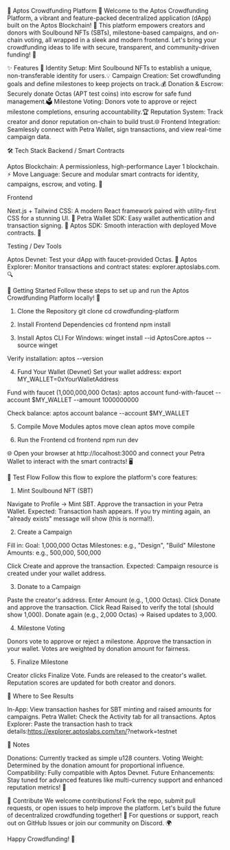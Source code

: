 🌟 Aptos Crowdfunding Platform 🌟
Welcome to the Aptos Crowdfunding Platform, a vibrant and feature-packed decentralized application (dApp) built on the Aptos Blockchain! 🚀 This platform empowers creators and donors with Soulbound NFTs (SBTs), milestone-based campaigns, and on-chain voting, all wrapped in a sleek and modern frontend. Let's bring your crowdfunding ideas to life with secure, transparent, and community-driven funding! 💸

✨ Features
🎨 Identity Setup: Mint Soulbound NFTs to establish a unique, non-transferable identity for users.💡 Campaign Creation: Set crowdfunding goals and define milestones to keep projects on track.💰 Donation & Escrow: Securely donate Octas (APT test coins) into escrow for safe fund management.🗳️ Milestone Voting: Donors vote to approve or reject milestone completions, ensuring accountability.🏆 Reputation System: Track creator and donor reputation on-chain to build trust.🌐 Frontend Integration: Seamlessly connect with Petra Wallet, sign transactions, and view real-time campaign data.

🛠️ Tech Stack
Backend / Smart Contracts

Aptos Blockchain: A permissionless, high-performance Layer 1 blockchain. ⚡
Move Language: Secure and modular smart contracts for identity, campaigns, escrow, and voting. 📜

Frontend

Next.js + Tailwind CSS: A modern React framework paired with utility-first CSS for a stunning UI. 🎨
Petra Wallet SDK: Easy wallet authentication and transaction signing. 🔐
Aptos SDK: Smooth interaction with deployed Move contracts. 🔗

Testing / Dev Tools

Aptos Devnet: Test your dApp with faucet-provided Octas. 🧪
Aptos Explorer: Monitor transactions and contract states: explorer.aptoslabs.com. 🔍


🚀 Getting Started
Follow these steps to set up and run the Aptos Crowdfunding Platform locally! 🎉
1. Clone the Repository
git clone <your-repo-url>
cd crowdfunding-platform

2. Install Frontend Dependencies
cd frontend
npm install

3. Install Aptos CLI
For Windows:
winget install --id AptosCore.aptos --source winget

Verify installation:
aptos --version

4. Fund Your Wallet (Devnet)
Set your wallet address:
export MY_WALLET=0xYourWalletAddress

Fund with faucet (1,000,000,000 Octas):
aptos account fund-with-faucet --account $MY_WALLET --amount 1000000000

Check balance:
aptos account balance --account $MY_WALLET

5. Compile Move Modules
aptos move clean
aptos move compile

6. Run the Frontend
cd frontend
npm run dev

🌐 Open your browser at http://localhost:3000 and connect your Petra Wallet to interact with the smart contracts! 🖥️

🧪 Test Flow
Follow this flow to explore the platform's core features:
1. Mint Soulbound NFT (SBT)

Navigate to Profile → Mint SBT.
Approve the transaction in your Petra Wallet.
Expected: Transaction hash appears. If you try minting again, an "already exists" message will show (this is normal!).

2. Create a Campaign

Fill in:
Goal: 1,000,000 Octas
Milestones: e.g., "Design", "Build"
Milestone Amounts: e.g., 500,000, 500,000


Click Create and approve the transaction.
Expected: Campaign resource is created under your wallet address.

3. Donate to a Campaign

Paste the creator's address.
Enter Amount (e.g., 1,000 Octas).
Click Donate and approve the transaction.
Click Read Raised to verify the total (should show 1,000).
Donate again (e.g., 2,000 Octas) → Raised updates to 3,000.

4. Milestone Voting

Donors vote to approve or reject a milestone.
Approve the transaction in your wallet.
Votes are weighted by donation amount for fairness.

5. Finalize Milestone

Creator clicks Finalize Vote.
Funds are released to the creator's wallet.
Reputation scores are updated for both creator and donors.


🔎 Where to See Results

In-App: View transaction hashes for SBT minting and raised amounts for campaigns.
Petra Wallet: Check the Activity tab for all transactions.
Aptos Explorer: Paste the transaction hash to track details:https://explorer.aptoslabs.com/txn/<HASH>?network=testnet




📝 Notes

Donations: Currently tracked as simple u128 counters.
Voting Weight: Determined by the donation amount for proportional influence.
Compatibility: Fully compatible with Aptos Devnet.
Future Enhancements: Stay tuned for advanced features like multi-currency support and enhanced reputation metrics! 🚀


🎉 Contribute
We welcome contributions! Fork the repo, submit pull requests, or open issues to help improve the platform. Let's build the future of decentralized crowdfunding together! 💪
For questions or support, reach out on GitHub Issues or join our community on Discord. 🌍

Happy Crowdfunding! 🎊
